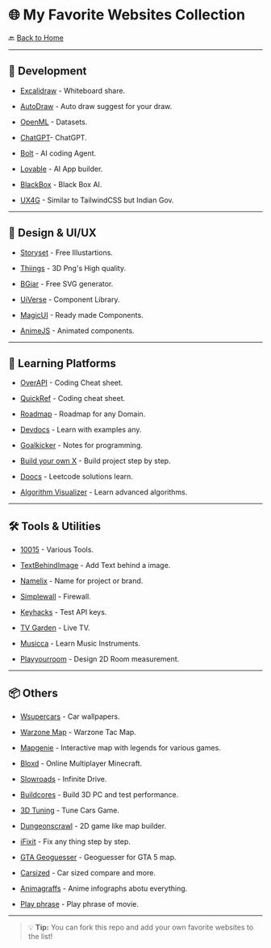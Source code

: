 # 🌐 My Favorite Websites Collection

🔙 [Back to Home](https://github.com/YashD15)

---

## 🚀 Development

- [Excalidraw](https://excalidraw.com/) - Whiteboard share.

- [AutoDraw](https://www.autodraw.com/) - Auto draw suggest for your draw.

- [OpenML](https://www.openml.org/) - Datasets.

- [ChatGPT](https://chatgpt.com/)- ChatGPT.

- [Bolt](https://bolt.new/) - AI coding Agent.

- [Lovable](https://lovable.dev/) - AI App builder.

- [BlackBox](https://www.blackbox.ai/) - Black Box AI.

- [UX4G](https://doc.ux4g.gov.in/) - Similar to TailwindCSS but Indian Gov.

---

## 🎨 Design & UI/UX

- [Storyset](https://storyset.com/) - Free Illustartions.

- [Thiings](https://www.thiings.co/things) - 3D Png's High quality.

- [BGjar](https://bgjar.com/) - Free SVG generator.

- [UiVerse](https://uiverse.io/) - Component Library.

- [MagicUI](https://magicui.design/) - Ready made Components.

- [AnimeJS](https://animejs.com/) - Animated components.

---

## 🧠 Learning Platforms

- [OverAPI](https://overapi.com/) - Coding Cheat sheet.

- [QuickRef](https://quickref.me/) - Coding cheat sheet.

- [Roadmap](https://roadmap.sh/) - Roadmap for any Domain.

- [Devdocs](https://devdocs.io/) - Learn with examples any.

- [Goalkicker](https://books.goalkicker.com/) - Notes for programming.

- [Build your own X](https://github.com/codecrafters-io/build-your-own-x) - Build project step by step.

- [Doocs](https://leetcode.doocs.org/) - Leetcode solutions learn.

- [Algorithm Visualizer](https://algorithm-visualizer.org/) - Learn advanced algorithms.

---

## 🛠️ Tools & Utilities

- [10015](https://10015.io/) - Various Tools.

- [TextBehindImage](https://textbehindimage.com/) - Add Text behind a image.

- [Namelix](https://namelix.com/) - Name for project or brand.

- [Simplewall](https://github.com/henrypp/simplewall) - Firewall.

- [Keyhacks](https://github.com/streaak/keyhacks) - Test API keys.

- [TV Garden](https://tv.garden/) - Live TV.

- [Musicca](https://www.musicca.com/) - Learn Music Instruments.

- [Playyourroom](https://www.planyourroom.com/) - Design 2D Room measurement.

---

## 📦 Others

- [Wsupercars](https://www.wsupercars.com/) - Car wallpapers.

- [Warzone Map](https://warzonetacmap.online/) - Warzone Tac Map.

- [Mapgenie](https://mapgenie.io/) - Interactive map with legends for various games.

- [Bloxd](https://bloxd.io/) - Online Multiplayer Minecraft.

- [Slowroads](https://slowroads.io/) - Infinite Drive.

- [Buildcores](https://buildcores.com/) - Build 3D PC and test performance.

- [3D Tuning](https://www.3dtuning.com/en-US/) - Tune Cars Game.

- [Dungeonscrawl](https://www.dungeonscrawl.com/) - 2D game like map builder. 

- [iFixit](https://www.ifixit.com/) - Fix any thing step by step.

- [GTA Geoguesser](https://gta-geoguesser.com/) - Geoguesser for GTA 5 map.

- [Carsized](https://www.carsized.com/en/) - Car sized compare and more.

- [Animagraffs](https://animagraffs.com/) - Anime infographs abotu everything.

- [Play phrase](https://www.playphrase.me/#/search?language=en) - Play phrase of movie.

---


> 💡 **Tip:** You can fork this repo and add your own favorite websites to the list!
